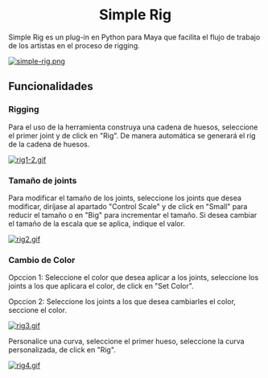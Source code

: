 <h1 align="center">Simple Rig</h1>

Simple Rig es un plug-in en Python para Maya que facilita el flujo de trabajo de los artistas en el proceso de rigging.


[![simple-rig.png](https://i.postimg.cc/g2pt2gxs/simple-rig.png)](https://postimg.cc/4m8Q8bbH)

## Funcionalidades

### Rigging

Para el uso de la herramienta construya una cadena de huesos, seleccione el primer joint y de click en "Rig". De manera automática se generará el rig de la cadena de huesos. 

[![rig1-2.gif](https://i.postimg.cc/769kk4Fy/rig1-2.gif)](https://postimg.cc/zbyMCsDd)

### Tamaño de joints

Para modificar el tamaño de los joints, seleccione los joints que desea modificar, diríjase al apartado "Control Scale" y de click en "Small" para reducir el tamaño o en "Big" para incrementar el tamaño. Si desea cambiar el tamaño de la escala que se aplica, indique el valor.

[![rig2.gif](https://i.postimg.cc/2jHMw1kY/rig2.gif)](https://postimg.cc/vDV08Hx2)

### Cambio de Color

Opccion 1: Seleccione el color que desea aplicar a los joints, seleccione los joints a los que aplicara el color, de click en "Set Color".

Opccion 2: Seleccione los joints a los que desea cambiarles el color, seccione el color.

[![rig3.gif](https://i.postimg.cc/htmYcM94/rig3.gif)](https://postimg.cc/LJHDVtCG)

Personalice una curva, seleccione el primer hueso, seleccione la curva personalizada, de click en "Rig".

[![rig4.gif](https://i.postimg.cc/fbhrLXKc/rig4.gif)](https://postimg.cc/cvXmkvPC)
